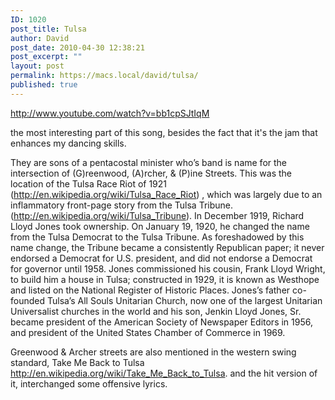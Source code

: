 ```yaml
---
ID: 1020
post_title: Tulsa
author: David
post_date: 2010-04-30 12:38:21
post_excerpt: ""
layout: post
permalink: https://macs.local/david/tulsa/
published: true
---
```

http://www.youtube.com/watch?v=bb1cpSJtIqM

the most interesting part of this song, besides the fact that it's the jam that enhances my dancing skills.

They are sons of a pentacostal minister who’s band is name for the intersection of (G)reenwood, (A)rcher, & (P)ine Streets. This was the location of the Tulsa Race Riot of 1921 (<a href="http://en.wikipedia.org/wiki/Tulsa_Race_Riot">http://en.wikipedia.org/wiki/Tulsa_Race_Riot</a>) , which was largely due to an inflammatory front-page story from the Tulsa Tribune. (<a href="http://en.wikipedia.org/wiki/Tulsa_Tribune">http://en.wikipedia.org/wiki/Tulsa_Tribune</a>). In December 1919, Richard Lloyd Jones took ownership. On January 19, 1920, he changed the name from the Tulsa Democrat to the Tulsa Tribune. As foreshadowed by this name change, the Tribune became a consistently Republican paper; it never endorsed a Democrat for U.S. president, and did not endorse a Democrat for governor until 1958. Jones commissioned his cousin, Frank Lloyd Wright, to build him a house in Tulsa; constructed in 1929, it is known as Westhope and listed on the National Register of Historic Places. Jones’s father co-founded Tulsa’s All Souls Unitarian Church, now one of the largest Unitarian Universalist churches in the world and his son, Jenkin Lloyd Jones, Sr. became president of the American Society of Newspaper Editors in 1956, and president of the United States Chamber of Commerce in 1969.

Greenwood & Archer streets are also mentioned in the western swing standard, Take Me Back to Tulsa <a href="http://en.wikipedia.org/wiki/Take_Me_Back_to_Tulsa">http://en.wikipedia.org/wiki/Take_Me_Back_to_Tulsa</a>. and the hit version of it, interchanged some offensive lyrics.